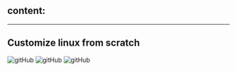 ## content:
---
## Customize linux from scratch 
![gitHub](https://github.com/ismailTareq/Embedded_linux_diploma/blob/main/00.Embinux/Customize%20linux%20from%20scratch/l1.png)
![gitHub](https://github.com/ismailTareq/Embedded_linux_diploma/blob/main/00.Embinux/Customize%20linux%20from%20scratch/l2.png)
![gitHub](https://github.com/ismailTareq/Embedded_linux_diploma/blob/main/00.Embinux/Customize%20linux%20from%20scratch/l3.png)
